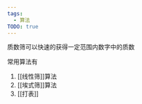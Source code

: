 ```yaml
---
tags:
  - 算法
TODO: true
---
```


质数筛可以快速的获得一定范围内数字中的质数

   常用算法有 

1. [[线性筛]]算法
2. [[埃式筛]]算法
3. [[打表]]

